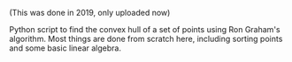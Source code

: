 (This was done in 2019, only uploaded now)

Python script to find the convex hull of a set of points using Ron Graham's algorithm.
Most things are done from scratch here, including sorting points and some basic linear algebra.
